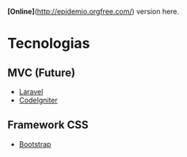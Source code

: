 **[Online]**(http://epidemio.orgfree.com/) version here.

# Tecnologias

## MVC (Future)
- [Laravel](https://laravel.com/)
- [CodeIgniter](https://codeigniter.com/)

## Framework CSS
- [Bootstrap](https://getbootstrap.com/)
